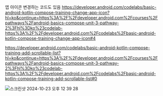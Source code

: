 앱 아이콘 변경하는 코드도 있음
https://developer.android.com/codelabs/basic-android-kotlin-compose-training-change-app-icon?hl=ko&continue=https%3A%2F%2Fdeveloper.android.com%2Fcourses%2Fpathways%2Fandroid-basics-compose-unit-3-pathway-2%3Fhl%3Dko%23codelab-https%3A%2F%2Fdeveloper.android.com%2Fcodelabs%2Fbasic-android-kotlin-compose-training-change-app-icon#4

https://developer.android.com/codelabs/basic-android-kotlin-compose-training-add-scrollable-list?hl=ko&continue=https%3A%2F%2Fdeveloper.android.com%2Fcourses%2Fpathways%2Fandroid-basics-compose-unit-3-pathway-2%3Fhl%3Dko%23codelab-https%3A%2F%2Fdeveloper.android.com%2Fcodelabs%2Fbasic-android-kotlin-compose-training-add-scrollable-list#0

![스크린샷 2024-10-23 오후 12 39 28](https://github.com/user-attachments/assets/b3aff258-78b3-4acf-aca0-4de032dd6576)
